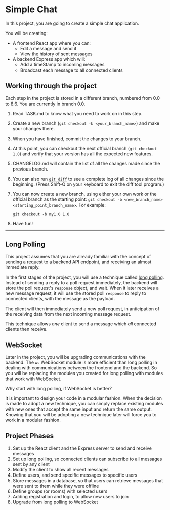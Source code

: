 # Simple Chat #

In this project, you are going to create a simple chat application. 

You will be creating:

* A frontend React app where you can:
  - Edit a message and send it
  - View the history of sent messages
* A backend Express app which will:
  - Add a timeStamp to incoming messages
  - Broadcast each message to all connected clients

## Working through the project
Each step in the project is stored in a different branch, numbered from 0.0 to 8.6. You are currently in branch 0.0.

1. Read TASK.md to know what you need to work on in this step.
2. Create a new branch (`git checkout -b <your_branch_name>`) and make your changes there.
3. When you have finished, commit the changes to your branch.
4. At this point, you can checkout the next official branch (`git checkout 1.0`) and verify that your version has all the expected new features.
5. CHANGELOG.md will contain the list of all the changes made since the previous branch.
6. You can also run [`git diff`](https://www.toolsqa.com/git/git-diff/) to see a complete log of all changes since the beginning. (Press Shift-Q on your keyboard to exit the diff tool program.)
7. You can now create a new branch, using either your own work or the official branch as the starting point: `git checkout -b <new_branch_name> <starting_point_branch_name>`. For example:

   ```
   git checkout -b my1.0 1.0
   ```

8. Have fun!
---

## Long Polling
This project assumes that you are already familiar with the concept of sending a request to a backend API endpoint, and receiving an almost immediate reply.

In the first stages of the project, you will use a technique called [long polling](https://levelup.gitconnected.com/understand-and-implement-long-polling-and-short-polling-in-node-js-94334d2233f3). Instead of sending a reply to a poll request immediately, the backend will store the poll request's `response` object, and wait. When it later receives a new message request, it will use the stored poll `response` to reply to connected clients, with the message as the payload. 

The client will then immediately send a new poll request, in anticipation of the receiving data from the next incoming message request.

This technique allows _one_ client to send a message which _all_ connected clients then receive.

## WebSocket
Later in the project, you will be upgrading communications with the backend. The `ws` WebSocket module is more efficient than long polling in dealing with communications between the frontend and the backend. So you will be replacing the modules you created for long polling with modules that work with WebSocket.

Why start with long polling, if WebSocket is better?

It is important to design your code in a modular fashion. When the decision is made to adopt a new technique, you can simply replace existing modules with new ones that accept the same input and return the same output. Knowing that you will be adopting a new technique later will force you to work in a modular fashion.

## Project Phases
1. Set up the React client and the Express server to send and receive messages
2. Set up long polling, so connected clients can subscribe to all messages sent by any client
3. Modify the client to show all recent messages
4. Define users, and send specific messages to specific users
5. Store messages in a database, so that users can retrieve messages that were sent to them while they were offline
6. Define groups (or rooms) with selected users
7. Adding registration and login, to allow new users to join
8. Upgrade from long polling to WebSocket